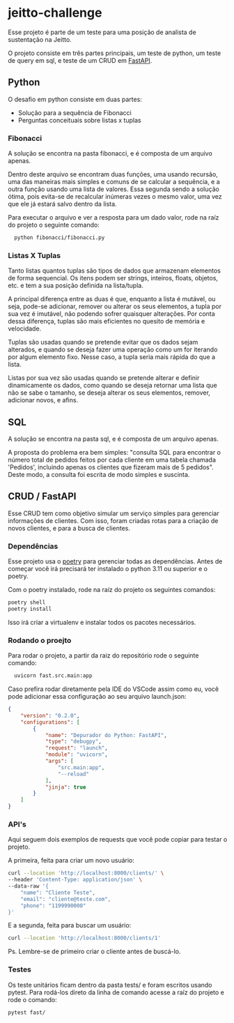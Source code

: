 # jeitto-challenge

Esse projeto é parte de um teste para uma posição de analista de sustentação na Jeitto.

O projeto consiste em três partes principais, um teste de python, um teste de query em sql, e teste de um CRUD em [FastAPI](https://fastapi.tiangolo.com).

## Python

O desafio em python consiste em duas partes:
- Solução para a sequência de Fibonacci
- Perguntas conceituais sobre listas x tuplas

### Fibonacci
A solução se encontra na pasta fibonacci, e é composta de um arquivo apenas.

Dentro deste arquivo se encontram duas funções, uma usando recursão, uma das maneiras mais simples e comuns de se calcular a sequência, e a outra função usando uma lista de valores. Essa segunda sendo a solução ótima, pois evita-se de recalcular inúmeras vezes o mesmo valor, uma vez que ele já estará salvo dentro da lista.

Para executar o arquivo e ver a resposta para um dado valor, rode na raíz do projeto o seguinte comando:

~~~bash  
  python fibonacci/fibonacci.py
~~~

### Listas X Tuplas

Tanto listas quantos tuplas são tipos de dados que armazenam elementos de forma sequencial. Os itens podem ser strings, inteiros, floats, objetos, etc. e tem a sua posição definida na lista/tupla.

A principal diferença entre as duas é que, enquanto a lista é mutável, ou seja, pode-se adicionar, remover ou alterar os seus elementos, a tupla por sua vez é imutável, não podendo sofrer quaisquer alterações. Por conta dessa diferença, tuplas são mais eficientes no quesito de memória e velocidade.

Tuplas são usadas quando se pretende evitar que os dados sejam alterados, e quando se deseja fazer uma operação como um for iterando por algum elemento fixo. Nesse caso, a tupla seria mais rápida do que a lista.

Listas por sua vez são usadas quando se pretende alterar e definir dinamicamente os dados, como quando se deseja retornar uma lista que não se sabe o tamanho, se deseja alterar os seus elementos, remover, adicionar novos, e afins. 


## SQL

A solução se encontra na pasta sql, e é composta de um arquivo apenas.

A proposta do problema era bem simples: "consulta SQL para encontrar o número total de pedidos feitos por cada cliente em uma tabela chamada 'Pedidos', incluindo apenas os clientes que fizeram mais de 5 pedidos". Deste modo, a consulta foi escrita de modo simples e suscinta.


## CRUD / FastAPI

Esse CRUD tem como objetivo simular um serviço simples para gerenciar informações de clientes. Com isso, foram criadas rotas para a criação de novos clientes, e para a busca de clientes.

### Dependências

Esse projeto usa o [poetry](https://python-poetry.org/docs/) para gerenciar todas as dependências. Antes de começar você irá precisará ter instalado o python 3.11 ou superior e o poetry.

Com o poetry instalado, rode na raíz do projeto os seguintes comandos:

```bash
poetry shell
poetry install
```

Isso irá criar a virtualenv e instalar todos os pacotes necessários.

### Rodando o proejto

Para rodar o projeto, a partir da raiz do repositório rode o seguinte comando:

~~~bash  
  uvicorn fast.src.main:app
~~~

Caso prefira rodar diretamente pela IDE do VSCode assim como eu, você pode adicionar essa configuração ao seu arquivo launch.json:

```json
{
    "version": "0.2.0",
    "configurations": [
        {
            "name": "Depurador do Python: FastAPI",
            "type": "debugpy",
            "request": "launch",
            "module": "uvicorn",
            "args": [
                "src.main:app",
                "--reload"
            ],
            "jinja": true
        }
    ]
}
```

### API's

Aqui seguem dois exemplos de requests que você pode copiar para testar o projeto.

A primeira, feita para criar um novo usuário:

```bash
curl --location 'http://localhost:8000/clients/' \
--header 'Content-Type: application/json' \
--data-raw '{
    "name": "Cliente Teste",
    "email": "cliente@teste.com",
    "phone": "1199990000"
}'
```

E a segunda, feita para buscar um usuário:

```bash
curl --location 'http://localhost:8000/clients/1'
```

Ps. Lembre-se de primeiro criar o cliente antes de buscá-lo.

### Testes

Os teste unitários ficam dentro da pasta tests/ e foram escritos usando pytest. Para rodá-los direto da linha de comando acesse a raíz do projeto e rode o comando:

~~~bash
pytest fast/
~~~

